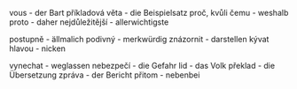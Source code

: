 vous - der Bart
příkladová věta - die Beispielsatz
proč, kvůli čemu - weshalb
proto - daher
nejdůležitější - allerwichtigste

postupně - ällmalich
podivný - merkwürdig
znázornit - darstellen
kývat hlavou - nicken

vynechat - weglassen
nebezpečí - die Gefahr
lid - das Volk
překlad - die Übersetzung
zpráva - der Bericht
přitom - nebenbei
